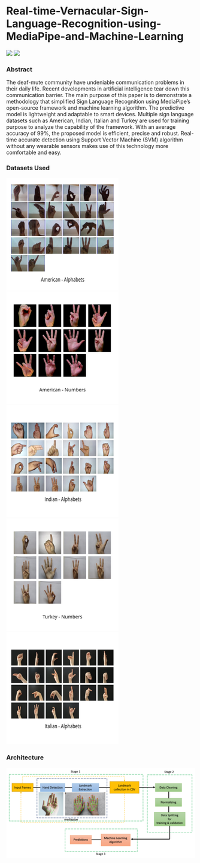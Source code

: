 # Real-time-Vernacular-Sign-Language-Recognition-using-MediaPipe-and-Machine-Learning
<a href="https://www.ijrpr.com/uploads/V2ISSUE5/IJRPR462.pdf"><img src="https://img.shields.io/badge/IJRPR-Publisher-blue"><a/> <a href="https://google.github.io/mediapipe/solutions/hands.html"><img src="https://img.shields.io/badge/Google%20Framework-MediaPipe-brightgreen"/></a>
### Abstract 
The deaf-mute community have undeniable communication problems in their daily life. Recent developments in artificial intelligence tear down this communication barrier. The main purpose of this paper is to demonstrate a methodology that simplified Sign Language Recognition using MediaPipe’s open-source framework and machine learning algorithm. The predictive model is lightweight and adaptable to smart devices. Multiple sign language datasets such as American, Indian, Italian and Turkey are used for training purpose to analyze the capability of the framework. With an average accuracy of 99%, the proposed model is efficient, precise and robust. Real-time accurate detection using Support Vector Machine (SVM) algorithm without any wearable sensors makes use of this technology more comfortable and easy.
  
### Datasets Used
 <img src="Figures/Dataset_Images_TABLE%201/american_alphabets.jpg" height="300" width="300"/> <img src="Figures/Dataset_Images_TABLE 1/american_numbers.jpg" height="300" width="300"/>
  <img src="Figures/Dataset_Images_TABLE 1/indian_alphabets.jpg" height="300" width="300"/> <img src="Figures/Dataset_Images_TABLE 1/turkey_numbers.jpg" height="300" width="300"/>
  <img src="Figures/Dataset_Images_TABLE 1/Italian.jpg" height="300" width="300"/>


### Architecture
  <img src="https://github.com/arpita739/Real-time-Vernacular-Sign-Language-Recognition-using-MediaPipe-and-Machine-Learning/blob/master/Figures/FIGURE1.png">
  
  
 
  
